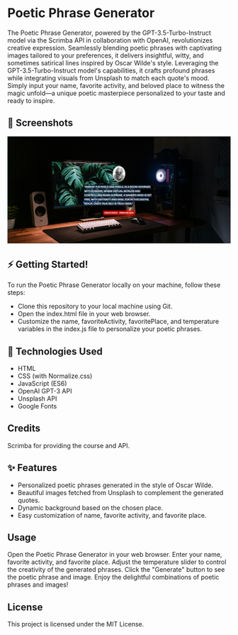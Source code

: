 # Poetic Phrase Generator
The Poetic Phrase Generator, powered by the GPT-3.5-Turbo-Instruct model via the Scrimba API in collaboration with OpenAI, revolutionizes creative expression. Seamlessly blending poetic phrases with captivating images tailored to your preferences, it delivers insightful, witty, and sometimes satirical lines inspired by Oscar Wilde's style. Leveraging the GPT-3.5-Turbo-Instruct model's capabilities, it crafts profound phrases while integrating visuals from Unsplash to match each quote's mood. Simply input your name, favorite activity, and beloved place to witness the magic unfold—a unique poetic masterpiece personalized to your taste and ready to inspire.
## 📸 Screenshots

![](assets/poetic.png)

## ⚡ Getting Started!
To run the Poetic Phrase Generator locally on your machine, follow these steps:

- Clone this repository to your local machine using Git.
- Open the index.html file in your web browser.
- Customize the name, favoriteActivity, favoritePlace, and temperature variables in the index.js file to personalize your poetic phrases.

## 🎒 Technologies Used
- HTML
- CSS (with Normalize.css)
- JavaScript (ES6)
- OpenAI GPT-3 API
- Unsplash API
- Google Fonts
  
## Credits
Scrimba for providing the course and API.

## ✨ Features
- Personalized poetic phrases generated in the style of Oscar Wilde.
- Beautiful images fetched from Unsplash to complement the generated quotes.
- Dynamic background based on the chosen place.
- Easy customization of name, favorite activity, and favorite place.

## Usage
Open the Poetic Phrase Generator in your web browser.
Enter your name, favorite activity, and favorite place.
Adjust the temperature slider to control the creativity of the generated phrases.
Click the "Generate" button to see the poetic phrase and image.
Enjoy the delightful combinations of poetic phrases and images!

## License
This project is licensed under the MIT License.
